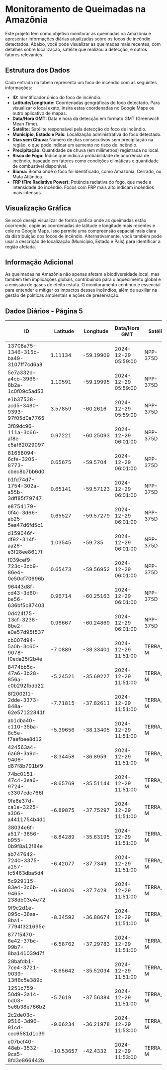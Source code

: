 # Monitoramento de Queimadas na Amazônia

Este projeto tem como objetivo monitorar as queimadas na Amazônia e apresentar informações diárias atualizadas sobre os focos de incêndio detectados. Abaixo, você pode visualizar as queimadas mais recentes, com detalhes sobre localização, satélite que realizou a detecção, e outros fatores relevantes.

## Estrutura dos Dados

Cada entrada na tabela representa um foco de incêndio com as seguintes informações:

- **ID:** Identificador único do foco de incêndio.
- **Latitude/Longitude:** Coordenadas geográficas do foco detectado. Para visualizar o local exato, insira estas coordenadas no Google Maps ou outro aplicativo de mapas.
- **Data/Hora GMT:** Data e hora da detecção em formato GMT (Greenwich Mean Time).
- **Satélite:** Satélite responsável pela detecção do foco de incêndio.
- **Município, Estado e País:** Localização administrativa do foco detectado.
- **Dias sem Chuva:** Número de dias consecutivos sem precipitação na região, o que pode indicar um aumento no risco de incêndio.
- **Precipitação:** Quantidade de chuva (em milímetros) registrada no local.
- **Risco de Fogo:** Índice que indica a probabilidade de ocorrência de incêndio, baseado em fatores como condições climáticas e quantidade de combustível disponível.
- **Bioma:** Bioma onde o foco foi identificado, como Amazônia, Cerrado, ou Mata Atlântica.
- **FRP (Fire Radiative Power):** Potência radiativa do fogo, que mede a intensidade do incêndio. Focos com FRP mais alto indicam incêndios mais intensos.

## Visualização Gráfica

Se você deseja visualizar de forma gráfica onde as queimadas estão ocorrendo, copie as coordenadas de latitude e longitude mais recentes e cole no Google Maps. Isso permite uma compreensão espacial mais clara da distribuição dos focos de incêndio. Alternativamente, você também pode usar a descrição de localização (Município, Estado e País) para identificar a região afetada.

## Informação Adicional

As queimadas na Amazônia não apenas afetam a biodiversidade local, mas também têm implicações globais, contribuindo para o aquecimento global e a emissão de gases de efeito estufa. O monitoramento contínuo é essencial para entender e mitigar os impactos desses incêndios, além de auxiliar na gestão de políticas ambientais e ações de preservação.

## Dados Diários - Página 5

| ID | Latitude | Longitude | Data/Hora GMT | Satélite | Município | Estado | País | Município ID | Estado ID | País ID | Dias sem Chuva | Precipitação | Risco de Fogo | Bioma | FRP |
|----|----------|-----------|---------------|----------|-----------|--------|------|--------------|-----------|---------|----------------|--------------|----------------|-------|-----|
| 13708a75-1346-315b-ba49-3107ff7cd6a8 | 1.11134 | -59.19909 | 2024-12-29 05:59:00 | NPP-375D | CAROEBE | RORAIMA | Brasil | 1400233 | 14 | 33 | nan | nan | nan | Amazônia | 1.1 |
| 5e7a332d-a4cb-3966-8b2a-1c0f09c5ad53 | 1.10591 | -59.19995 | 2024-12-29 05:59:00 | NPP-375D | CAROEBE | RORAIMA | Brasil | 1400233 | 14 | 33 | nan | nan | nan | Amazônia | 1.1 |
| e1b37538-acd5-3480-9393-97f05d0a7765 | 3.57859 | -60.2616 | 2024-12-29 05:59:00 | NPP-375D | NORMANDIA | RORAIMA | Brasil | 1400407 | 14 | 33 | nan | nan | nan | Amazônia | 2.9 |
| 3f89dc96-111a-3c66-af8e-c5af62029097 | 0.97221 | -60.25093 | 2024-12-29 06:01:00 | NPP-375D | SÃO LUIZ | RORAIMA | Brasil | 1400605 | 14 | 33 | nan | nan | nan | Amazônia | 0.3 |
| 81658094-6cfe-3205-8773-cbec8b7bb6d0 | 0.65675 | -59.5704 | 2024-12-29 06:01:00 | NPP-375D | CAROEBE | RORAIMA | Brasil | 1400233 | 14 | 33 | nan | nan | nan | Amazônia | 0.7 |
| b1fd74d7-1754-302a-a55b-3dff85f79747 | 0.65141 | -59.57123 | 2024-12-29 06:01:00 | NPP-375D | CAROEBE | RORAIMA | Brasil | 1400233 | 14 | 33 | nan | nan | nan | Amazônia | 0.7 |
| e8754179-0f4c-3d66-ab25-5ea47d6fd5c1 | 0.65527 | -59.57279 | 2024-12-29 06:01:00 | NPP-375D | CAROEBE | RORAIMA | Brasil | 1400233 | 14 | 33 | nan | nan | nan | Amazônia | 1.8 |
| d159046f-df92-314f-aa26-e3f28ee8617f | 1.03545 | -59.735 | 2024-12-29 06:01:00 | NPP-375D | CAROEBE | RORAIMA | Brasil | 1400233 | 14 | 33 | nan | nan | nan | Amazônia | 1.8 |
| f039cef9-723c-3cb9-86e4-0e50cf70696b | 0.65473 | -59.56952 | 2024-12-29 06:01:00 | NPP-375D | CAROEBE | RORAIMA | Brasil | 1400233 | 14 | 33 | nan | nan | nan | Amazônia | 1.2 |
| 96443d8f-cd43-3d80-be56-636bf5c87403 | 0.96714 | -60.25163 | 2024-12-29 06:01:00 | NPP-375D | SÃO LUIZ | RORAIMA | Brasil | 1400605 | 14 | 33 | nan | nan | nan | Amazônia | 0.7 |
| 0d424f75-13cf-3238-8be2-e0e57d95f537 | 0.96667 | -60.24869 | 2024-12-29 06:01:00 | NPP-375D | SÃO LUIZ | RORAIMA | Brasil | 1400605 | 14 | 33 | nan | nan | nan | Amazônia | 0.7 |
| cb007d94-5a0b-3c60-9078-f0eda25f2b4e | -7.0889 | -38.33401 | 2024-12-29 11:51:00 | TERRA_M-M | CARRAPATEIRA | PARAÍBA | Brasil | 2504108 | 25 | 33 | nan | nan | nan | Caatinga | 13.1 |
| 8474bb5c-47a6-3b28-856a-c0b292fbdd22 | -5.24521 | -35.69227 | 2024-12-29 11:51:00 | TERRA_M-M | TOUROS | RIO GRANDE DO NORTE | Brasil | 2414407 | 24 | 33 | nan | nan | nan | Caatinga | 10.4 |
| 8f2002f1-2dde-3373-848a-62e57122841f | -7.71815 | -37.82611 | 2024-12-29 11:51:00 | TERRA_M-M | QUIXABA | PERNAMBUCO | Brasil | 2611533 | 26 | 33 | nan | nan | nan | Caatinga | 10.8 |
| ab1dba40-c110-35ba-8c5e-f7aefbee8d12 | -5.39656 | -38.13405 | 2024-12-29 11:51:00 | TERRA_M-M | TABULEIRO DO NORTE | CEARÁ | Brasil | 2313104 | 23 | 33 | nan | nan | nan | Caatinga | 7.5 |
| 424563a4-6a69-3a9d-9406-d87f8b791bf9 | -8.34458 | -36.8959 | 2024-12-29 11:51:00 | TERRA_M-M | PESQUEIRA | PERNAMBUCO | Brasil | 2610905 | 26 | 33 | nan | nan | nan | Caatinga | 5.9 |
| 74bc0151-47c4-3ea6-9724-c3307cdc766f | -8.65769 | -35.51144 | 2024-12-29 11:51:00 | TERRA_M-M | ÁGUA PRETA | PERNAMBUCO | Brasil | 2600401 | 26 | 33 | nan | nan | nan | Mata Atlântica | 7.9 |
| 9fe8e37d-ca1e-3225-a306-a4411754b4d1 | -6.89875 | -37.75297 | 2024-12-29 11:51:00 | TERRA_M-M | CAJAZEIRINHAS | PARAÍBA | Brasil | 2503753 | 25 | 33 | nan | nan | nan | Caatinga | 36.1 |
| 38034e6f-a517-3856-b955-0b9f8a12f84e | -8.84289 | -35.63195 | 2024-12-29 11:51:00 | TERRA_M-M | XEXÉU | PERNAMBUCO | Brasil | 2616506 | 26 | 33 | nan | nan | nan | Mata Atlântica | 8.1 |
| ab747642-7240-3375-a157-fc5463dba5d4 | -6.42077 | -37.7349 | 2024-12-29 11:51:00 | TERRA_M-M | CATOLÉ DO ROCHA | PARAÍBA | Brasil | 2504306 | 25 | 33 | nan | nan | nan | Caatinga | 9.8 |
| 5c929115-83e4-3c6b-9465-238db03e4e72 | -6.90026 | -37.7428 | 2024-12-29 11:51:00 | TERRA_M-M | SÃO BENTINHO | PARAÍBA | Brasil | 2513927 | 25 | 33 | nan | nan | nan | Caatinga | 10.1 |
| 9f9c2d1e-095c-38aa-8ba1-7794f321695e | -8.34592 | -36.88674 | 2024-12-29 11:51:00 | TERRA_M-M | PESQUEIRA | PERNAMBUCO | Brasil | 2610905 | 26 | 33 | nan | nan | nan | Caatinga | 7.3 |
| 877f5470-6e42-37bc-99b7-8ba141039d7f | -6.58762 | -37.29783 | 2024-12-29 11:51:00 | TERRA_M-M | SERRA NEGRA DO NORTE | RIO GRANDE DO NORTE | Brasil | 2413409 | 24 | 33 | nan | nan | nan | Caatinga | 14.4 |
| 28bafdb1-7ce4-3721-9039-13ff8c5e389c | -8.65642 | -35.52034 | 2024-12-29 11:51:00 | TERRA_M-M | ÁGUA PRETA | PERNAMBUCO | Brasil | 2600401 | 26 | 33 | nan | nan | nan | Mata Atlântica | 43.3 |
| 1251c759-50d9-3a14-bd03-5e6b38e766b2 | -5.7619 | -37.56384 | 2024-12-29 11:51:00 | TERRA_M-M | CARAÚBAS | RIO GRANDE DO NORTE | Brasil | 2402303 | 24 | 33 | nan | nan | nan | Caatinga | 9.2 |
| 2c2de03c-9516-3d96-91cd-cec6581d1c39 | -9.66234 | -36.21978 | 2024-12-29 11:53:00 | TERRA_M-M | BOCA DA MATA | ALAGOAS | Brasil | 2701001 | 27 | 33 | nan | nan | nan | Mata Atlântica | 43.0 |
| e07bcf40-48eb-3532-9ca5-8fd3e866442b | -10.53657 | -42.4332 | 2024-12-29 11:53:00 | TERRA_M-M | XIQUE-XIQUE | BAHIA | Brasil | 2933604 | 29 | 33 | nan | nan | nan | Caatinga | 45.8 |


